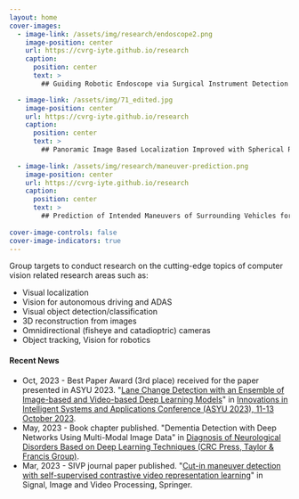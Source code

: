 ```yaml
---
layout: home
cover-images:
  - image-link: /assets/img/research/endoscope2.png
    image-position: center
    url: https://cvrg-iyte.github.io/research
    caption:
      position: center
      text: >
        ## Guiding Robotic Endoscope via Surgical Instrument Detection and Tracking

  - image-link: /assets/img/71_edited.jpg
    image-position: center
    url: https://cvrg-iyte.github.io/research
    caption:
      position: center
      text: >
        ## Panoramic Image Based Localization Improved with Spherical Representations and Semantic Descriptors
        
  - image-link: /assets/img/research/maneuver-prediction.png
    image-position: center
    url: https://cvrg-iyte.github.io/research
    caption:
      position: center
      text: >
        ## Prediction of Intended Maneuvers of Surrounding Vehicles for Driver Assistance Systems
    
cover-image-controls: false
cover-image-indicators: true
---
```


Group targets to conduct research on the cutting-edge topics of computer vision related research areas such as:

* Visual localization
* Vision for autonomous driving and ADAS
* Visual object detection/classification
* 3D reconstruction from images
* Omnidirectional (fisheye and catadioptric) cameras
* Object tracking, Vision for robotics


#### Recent News
<!-- Mar, 2024 - Journal paper published. "[OrganoLabeling: Quick and accurate annotation tool for organoid images](https://rdcu.be/c6B25)" in Bioengineering & Translational Medicine, Wiley. -->
* Oct, 2023 - Best Paper Award (3rd place) received for the paper presented in ASYU 2023. "[Lane Change Detection with an Ensemble of Image-based and Video-based Deep Learning Models](https://cvrg-iyte.github.io/assets/docs/Publications/Nalcakan_Bastanlar_ASYU2023_rev4.pdf)" in [Innovations in Intelligent Systems and Applications Conference (ASYU 2023), 11-13 October 2023](http://asyu.inista.org/).
* May, 2023 - Book chapter published. "Dementia Detection with Deep Networks Using Multi-Modal Image Data" in [Diagnosis of Neurological Disorders Based on Deep Learning Techniques (CRC Press, Taylor & Francis Group)](https://www.taylorfrancis.com/books/edit/10.1201/9781003315452/diagnosis-neurological-disorders-based-deep-learning-techniques-jyotismita-chaki?refId=a8167b42-8243-4e4e-beb7-5df49459bf5f&context=ubx). 
* Mar, 2023 - SIVP journal paper published. "[Cut-in maneuver detection with self-supervised contrastive video
representation learning](https://rdcu.be/c6B25)" in Signal, Image and Video Processing, Springer.


